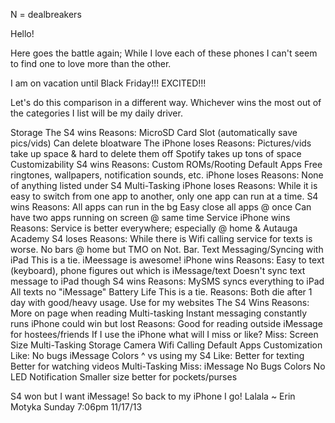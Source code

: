 N = dealbreakers

Hello!

Here goes the battle again; While I love each of these phones I can't seem to find one to love more than the other.

I am on vacation until Black Friday!!! EXCITED!!!

Let's do this comparison in a different way. Whichever wins the most out of the categories I list will be my daily driver.

Storage
The S4 wins
	Reasons:
		MicroSD Card Slot (automatically save pics/vids)
		Can delete bloatware
The iPhone loses
	Reasons:
		Pictures/vids take up space & hard to delete them off
		Spotify takes up tons of space
Customizability
S4 wins
	Reasons:
		Custom ROMs/Rooting
		Default Apps
		Free ringtones, wallpapers, notification sounds, etc.
iPhone loses
	Reasons:
		None of anything listed under S4
Multi-Tasking
iPhone loses
	Reasons:
		While it is easy to switch from one app to another, only one app can run at a time.
S4 wins
	Reasons:
		All apps can run in the bg
		Easy close all apps @ once
		Can have two apps running on screen @ same time
Service
iPhone wins
	Reasons:
		Service is better everywhere; especially @ home & Autauga Academy
S4 loses
	Reasons:
		While there is Wifi calling service for texts is worse. No bars @ home but TMO on Not. Bar.
Text Messaging/Syncing with iPad
This is a tie. iMeessage is awesome!
iPhone wins
	Reasons:
		Easy to text (keyboard), phone figures out which is iMessage/text
		Doesn't sync text message to iPad though
S4 wins
	Reasons:
		MySMS syncs everything to iPad
		All texts no "iMessage"
Battery Life
This is a tie.
	Reasons:
		Both die after 1 day with good/heavy usage.
Use for my websites
The S4 Wins
	Reasons:
		More on page when reading
		Multi-tasking
		Instant messaging constantly runs
iPhone could win but lost
	Reasons:
		Good for reading outside
		iMessage for hostees/friends
If I use the iPhone what will I miss or like?
Miss:
	Screen Size
	Multi-Tasking
	Storage
	Camera
	Wifi Calling
	Default Apps
	Customization
Like:
	No bugs
	iMessage
	Colors
^ vs using my S4
Like:
	Better for texting
	Better for watching videos
	Multi-Tasking
Miss:
	iMessage
	No Bugs
	Colors
	No LED Notification
	Smaller size better for pockets/purses


S4 won but I want iMessage! So back to my iPhone I go! Lalala
~ Erin Motyka
Sunday 7:06pm
11/17/13
